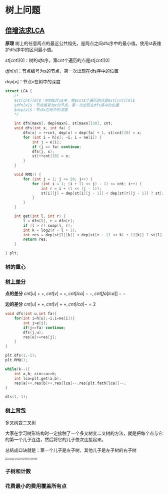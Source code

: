 # 树上问题

## [倍增法求LCA](https://www.cnblogs.com/zwfymqz/p/9716673.html)

**原理** 树上的任意两点的最近公共祖先，是两点之间dfs序中的最小值。使用st表维护dfs序中的区间最小值。

$st[cnt][0]$：树的$dfs$序，第$cnt$个遍历的点是$st[cnt][0]$

$dfn[x]$：节点编号为x的节点，第一次出现在dfs序中的位置

$dep[x]$：节点x在树中的深度



```cpp
struct LCA {
    /*
    $st[cnt][0]$：树的$dfs$序，第$cnt$个遍历的点是$st[cnt][0]$
    $dfn[x]$：节点编号为x的节点，第一次出现在dfs序中的位置
    $dep[x]$：节点x在树中的深度
    */

    int dfn[maxn], dep[maxn], st[maxn][30], cnt;
    void dfs(int x, int fa) {
        dfn[x] = ++cnt, dep[x] = dep[fa] + 1, st[cnt][0] = x;
        for (int i = h[x]; ~i; i = ne[i]) {
            int j = e[i];
            if (j == fa) continue;
            dfs(j, x);
            st[++cnt][0] = x;
        }
    }

    void RMQ() {
        for (int j = 1; j <= 20; j++) {
            for (int i = 1; (i + (1 << j) - 1) <= cnt; i++) {
                int r = i + (1 << (j - 1));
                st[i][j] = dep[st[i][j - 1]] < dep[st[r][j - 1]] ? st[i][j - 1] : st[r][j - 1];
            }
        }
    }

    int get(int l, int r) {
        l = dfn[l], r = dfn[r];
        if (l > r) swap(l, r);
        int k = log2(r - l + 1);
        int res = dep[st[l][k]] < dep[st[r - (1 << k) + 1][k]] ? st[l][k] : st[r - (1 << k) + 1][k];
        return res;
    }

} plt;

```

### 树的重心

### [树上差分](https://www.cnblogs.com/fusiwei/p/11804595.html)

**点的差分** $cnt[u]++,cnt[v]++,cnt[lca]−−,cnt[fa[lca]]−−$

**边的差分** $cnt[u]++,cnt[v]++,cnt[lca]−=2$

```cpp
void dfs(int u,int fa){
	for(int i=h[u];~i;i=ne[i]){
		int j=e[i];
		if(j==fa) continue;
		dfs(j,u);
		res[u]+=res[j];
	}
}

plt.dfs(1,-1);
plt.RMQ();

while(k--){
    int a,b; cin>>a>>b;
    int lca=plt.get(a,b);
    res[a]++,res[b]++,res[lca]--,res[plt.fath[lca]]--;
}

dfs(1,-1);
```



### [树上背包](https://blog.csdn.net/no1_terminator/article/details/77824790)

多叉树变二叉树

 大家在学习树形结构时一定接触了一个多叉树变二叉树的方法，就是把每个点与它的第一个儿子连边，然后将它的儿子依次连接起来。

总结成口诀就是：第一个儿子是左子树，其他儿子是左子树的右子树

<img src="https://s2.loli.net/2022/03/29/5gNMSwZ6zQUB42W.png" alt="image-20220329213724550" style="zoom:50%;" />

### 子树和计数

### 花费最小的费用覆盖所有点
